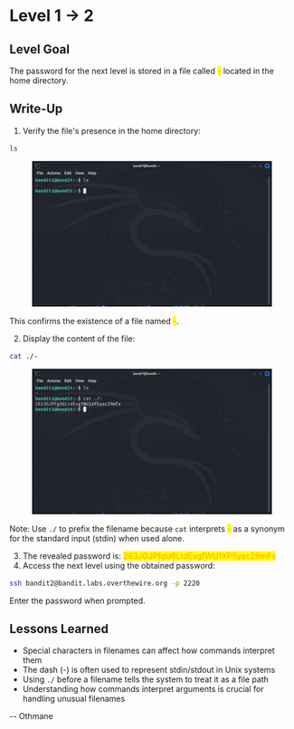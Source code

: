 # Level 1 → 2

## Level Goal

The password for the next level is stored in a file called <mark style="color:orange;">-</mark> located in the home directory.



## Write-Up

1. Verify the file's presence in the home directory:

```sh
ls
```

<figure><img src="../../.gitbook/assets/image (3) (1) (1) (1) (1) (1) (1) (1).png" alt="ls"><figcaption></figcaption></figure>

This confirms the existence of a file named <mark style="color:orange;">-</mark>.

2. Display the content of the file:

```sh
cat ./-
```

<figure><img src="../../.gitbook/assets/image (4) (1) (1) (1) (1) (1).png" alt="cat ./-"><figcaption></figcaption></figure>

Note: Use `./` to prefix the filename because `cat` interprets <mark style="color:orange;">-</mark> as a synonym for the standard input (stdin) when used alone.

3. The revealed password is: <mark style="color:orange;">263JGJPfgU6LtdEvgfWU1XP5yac29mFx</mark>
4. Access the next level using the obtained password:

```sh
ssh bandit2@bandit.labs.overthewire.org -p 2220
```

Enter the password when prompted.



## Lessons Learned

* Special characters in filenames can affect how commands interpret them
* The dash (-) is often used to represent stdin/stdout in Unix systems
* Using `./` before a filename tells the system to treat it as a file path
* Understanding how commands interpret arguments is crucial for handling unusual filenames



\-- Othmane



